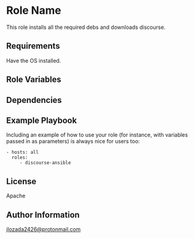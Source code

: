 Role Name
=========

This role installs all the required debs and downloads discourse.

Requirements
------------
Have the OS installed.

Role Variables
--------------

Dependencies
------------


Example Playbook
----------------

Including an example of how to use your role (for instance, with variables passed in as parameters) is always nice for users too:

    - hosts: all
      roles:
         - discourse-ansible

License
-------

Apache

Author Information
------------------
jlozada2426@protonmail.com
